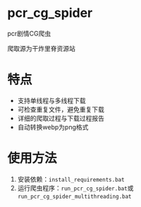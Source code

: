 # pcr_cg_spider

pcr剧情CG爬虫

爬取源为干炸里脊资源站

# 特点

- 支持单线程与多线程下载
- 可检查重复文件，避免重复下载
- 详细的爬取过程与下载过程报告
- 自动转换webp为png格式

# 使用方法

1. 安装依赖：`install_requirements.bat`
2. 运行爬虫程序：`run_pcr_cg_spider.bat`或`run_pcr_cg_spider_multithreading.bat`

